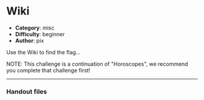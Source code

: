 Wiki
======================

- **Category**: misc
- **Difficulty**: beginner
- **Author**: pix

Use the Wiki to find the flag...

NOTE: This challenge is a continuation of "Horoscopes", we recommend you complete that challenge first!

---

### Handout files



